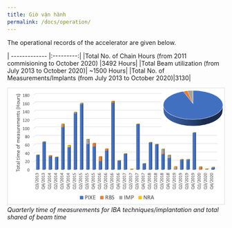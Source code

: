 ```yaml
---
title: Giờ vận hành
permalink: /docs/operation/
---
```


The operational records of the accelerator are given below.

| ------------- |:---------:|
|Total No. of Chain Hours (from 2011 commisioning to October 2020) |3492 Hours|
|Total Beam utilization (from July 2013 to October 2020)| ~1500 Hours|
|Total No. of Measurements/Implants (from July 2013 to October 2020)|3130|


![Quarterly operation time ](/Photos/opera1.png)
*Quarterly time of measurements for IBA techniques/implantation and total shared of beam time*